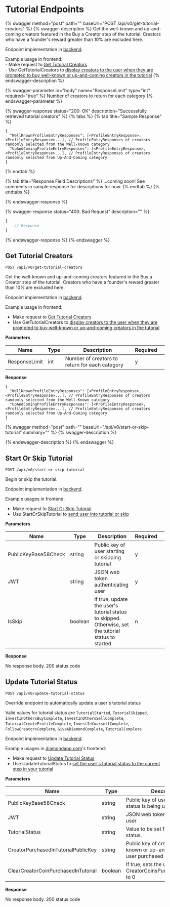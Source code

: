 # Tutorial Endpoints

{% swagger method="post" path="" baseUrl="POST /api/v0/get-tutorial-creators" %}
{% swagger-description %}
Get the well-known and up-and-coming creators featured in the Buy a Creator step of the tutorial. Creators who have a founder's reward greater than 10% are excluded here.

Endpoint implementation in [backend](https://github.com/deso-protocol/backend/blob/709cbfbc62cf3a0e6d56c393e555fc277c93fb76/routes/tutorial.go#L32).

Example usage in frontend:\
&#x20; \- Make request to [Get Tutorial Creators](https://github.com/deso-protocol/frontend/blob/e006beb72867f6d48a78adb1d126c66144a4298c/src/app/backend-api.service.ts#L2107)\
&#x20; \- Use GetTutorialCreators to [display creators to the user when they are prompted to buy well-known or up-and-coming creators in the tutorial](https://github.com/deso-protocol/frontend/blob/e006beb72867f6d48a78adb1d126c66144a4298c/src/app/tutorial/buy-creator-coins-tutorial-page/buy-creator-coins-tutorial/buy-creator-coins-tutorial.component.ts#L44)
{% endswagger-description %}

{% swagger-parameter in="body" name="ResponseLimit" type="int" required="true" %}
Number of creators to return for each category
{% endswagger-parameter %}

{% swagger-response status="200: OK" description="Successfully retrieved tutorial creators" %}
{% tabs %}
{% tab title="Sample Response" %}
```
{
  "WellKnownProfileEntryResponses": [<ProfileEntryResponse>, <ProfileEntryResponse>...], // ProfileEntryResponses of creators randomly selected from the Well-Known category
  "UpAndComingProfileEntryResponses": [<ProfileEntryResponse>, <ProfileEntryResponse>...], // ProfileEntryResponses of creators randomly selected from Up-And-Coming category
}
```
{% endtab %}

{% tab title="Response Field Descriptions" %}
...coming soon! See comments in sample response for descriptions for now.
{% endtab %}
{% endtabs %}


{% endswagger-response %}

{% swagger-response status="400: Bad Request" description="" %}
```javascript
{
    // Response
}
```
{% endswagger-response %}
{% endswagger %}

## Get Tutorial Creators

```
POST /api/v0/get-tutorial-creators
```

Get the well-known and up-and-coming creators featured in the Buy a Creator step of the tutorial. Creators who have a founder's reward greater than 10% are excluded here.

Endpoint implementation in [backend](https://github.com/deso-protocol/backend/blob/709cbfbc62cf3a0e6d56c393e555fc277c93fb76/routes/tutorial.go#L32).

Example usage in frontend:

* Make request to [Get Tutorial Creators](https://github.com/deso-protocol/frontend/blob/e006beb72867f6d48a78adb1d126c66144a4298c/src/app/backend-api.service.ts#L2107)
* Use GetTutorialCreators to [display creators to the user when they are prompted to buy well-known or up-and-coming creators in the tutorial](https://github.com/deso-protocol/frontend/blob/e006beb72867f6d48a78adb1d126c66144a4298c/src/app/tutorial/buy-creator-coins-tutorial-page/buy-creator-coins-tutorial/buy-creator-coins-tutorial.component.ts#L44)

**Parameters**

| Name          | Type | Description                                    | Required |   |
| ------------- | ---- | ---------------------------------------------- | -------- | - |
| ResponseLimit | int  | Number of creators to return for each category | y        |   |

**Response**

```
{
  "WellKnownProfileEntryResponses": [<ProfileEntryResponse>, <ProfileEntryResponse>...], // ProfileEntryResponses of creators randomly selected from the Well-Known category
  "UpAndComingProfileEntryResponses": [<ProfileEntryResponse>, <ProfileEntryResponse>...], // ProfileEntryResponses of creators randomly selected from Up-And-Coming category
}
```

{% swagger method="post" path="" baseUrl="/api/v0/start-or-skip-tutorial" summary="" %}
{% swagger-description %}

{% endswagger-description %}
{% endswagger %}

## Start Or Skip Tutorial

```
POST /api/v0/start-or-skip-tutorial
```

Begin or skip the tutorial.

Endpoint implementation in [backend](https://github.com/deso-protocol/backend/blob/709cbfbc62cf3a0e6d56c393e555fc277c93fb76/routes/tutorial.go#L191).

Example usages in frontend:

* Make request to [Start Or Skip Tutorial](https://github.com/deso-protocol/frontend/blob/e006beb72867f6d48a78adb1d126c66144a4298c/src/app/backend-api.service.ts#L2215)
* Use StartOrSkipTutorial to [send user into tutorial or skip](https://github.com/deso-protocol/frontend/blob/e006beb72867f6d48a78adb1d126c66144a4298c/src/app/left-bar/left-bar.component.ts#L109)

**Parameters**

| Name                 | Type    | Description                                                                                          | Required |   |
| -------------------- | ------- | ---------------------------------------------------------------------------------------------------- | -------- | - |
| PublicKeyBase58Check | string  | Public key of user starting or skipping tutorial                                                     | y        |   |
| JWT                  | string  | JSON web token authenticating user                                                                   | y        |   |
| IsSkip               | boolean | if true, update the user's tutorial status to skipped. Otherwise, set the tutorial status to started | n        |   |

**Response**

No response body. 200 status code

## Update Tutorial Status

```
POST /api/v0/update-tutorial-status
```

Override endpoint to automatically update a user's tutorial status

Valid values for tutorial status are `TutorialStarted`, `TutorialSkipped`, `InvestInOthersBuyComplete`, `InvestInOthersSellComplete`, `TutorialCreateProfileComplete`, `InvestInYourselfComplete`, `FollowCreatorsComplete`, `GiveADiamondComplete`, `TutorialComplete`

Endpoint implementation in [backend](https://github.com/deso-protocol/backend/blob/709cbfbc62cf3a0e6d56c393e555fc277c93fb76/routes/tutorial.go#L36).

Example usages in [diamondapp.com](https://diamondapp.com)'s frontend:

* Make request to [Update Tutorial Status](https://github.com/diamond-app/frontend/blob/735634e38dfa0605035ded19b46b92766ec856c4/src/app/backend-api.service.ts#L2275)
* Use UpdateTutorialStatus to [set the user's tutorial status to the current step in your tutorial](https://github.com/diamond-app/frontend/blob/735634e38dfa0605035ded19b46b92766ec856c4/src/app/trade-creator-page/trade-creator/trade-creator.component.ts#L399)

**Parameters**

| Name                                | Type    | Description                                                                              | Required |   |
| ----------------------------------- | ------- | ---------------------------------------------------------------------------------------- | -------- | - |
| PublicKeyBase58Check                | string  | Public key of user whose tutorial status is being updated                                | y        |   |
| JWT                                 | string  | JSON web token authenticating user                                                       | y        |   |
| TutorialStatus                      | string  | Value to be set for user's Tutorial status.                                              | y        |   |
| CreatorPurchasedInTutorialPublicKey | string  | Public key of creator the well-known or up-and-coming the user purchased in the tutorial | n        |   |
| ClearCreatorCoinPurchasedInTutorial | boolean | If true, sets the user's CreatorCoinsPurchasedInTutorial to 0                            | n        |   |

**Response**

No response body. 200 status code

